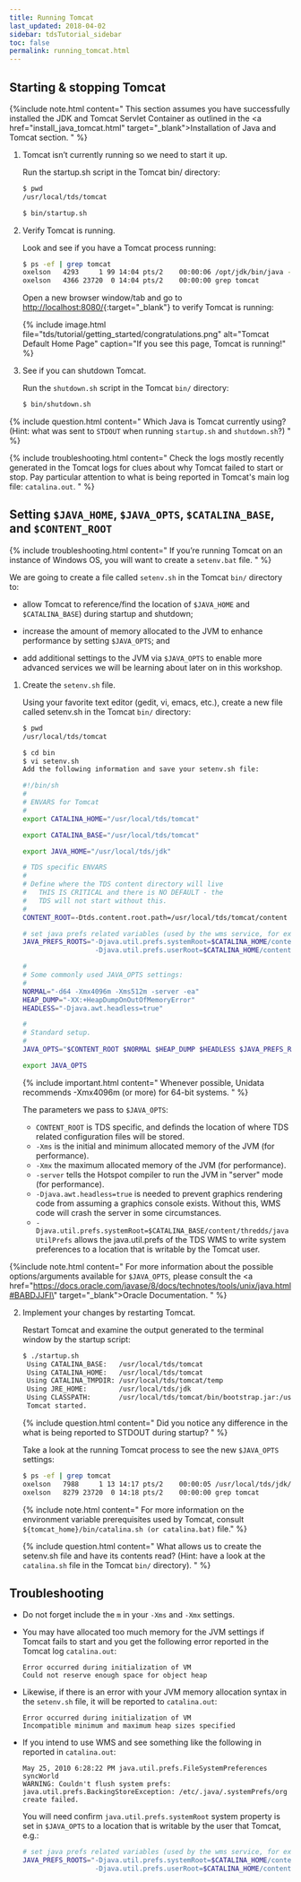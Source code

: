 ```yaml
---
title: Running Tomcat
last_updated: 2018-04-02
sidebar: tdsTutorial_sidebar
toc: false
permalink: running_tomcat.html
---
```


## Starting & stopping Tomcat

{%include note.html content="
This section assumes you have successfully installed the JDK and Tomcat Servlet Container as outlined in the <a href=\"install_java_tomcat.html\" target=\"_blank\">Installation of Java and Tomcat</a> section.
" %}

1. Tomcat isn’t currently running so we need to start it up.

   Run the startup.sh script in the Tomcat bin/ directory:

   ~~~ bash
   $ pwd
   /usr/local/tds/tomcat

   $ bin/startup.sh
   ~~~

2. Verify Tomcat is running.

   Look and see if you have a Tomcat process running:

   ~~~bash
   $ ps -ef | grep tomcat
   oxelson   4293     1 99 14:04 pts/2    00:00:06 /opt/jdk/bin/java -Djava.util.logging.config.file=/usr/local/tds/tomcat/conf/logging.properties -Djava.util.logging.manager=org.apache.juli.ClassLoaderLogManager -Djdk.tls.ephemeralDHKeySize=2048 -Djava.protocol.handler.pkgs=org.apache.catalina.webresources -Dorg.apache.catalina.security.SecurityListener.UMASK=0027 -Dignore.endorsed.dirs= -classpath /usr/local/tds/tomcat/bin/bootstrap.jar:/usr/local/tds/tomcat/bin/tomcat-juli.jar -Dcatalina.base=/usr/local/tds/tomcat -Dcatalina.home=/usr/local/tds/tomcat -Djava.io.tmpdir=/usr/local/tds/tomcat/temp org.apache.catalina.startup.Bootstrap start
   oxelson   4366 23720  0 14:04 pts/2    00:00:00 grep tomcat
   ~~~

   Open a new browser window/tab and go to [http://localhost:8080/](http://localhost:8080/){:target="_blank"} to verify Tomcat is running:

   {% include image.html file="tds/tutorial/getting_started/congratulations.png" alt="Tomcat Default Home Page" caption="If you see this page, Tomcat is running!" %}


3. See if you can shutdown Tomcat.

   Run the `shutdown.sh` script in the Tomcat `bin/` directory:

   ~~~bash
   $ bin/shutdown.sh
   ~~~


{% include question.html content="
Which Java is Tomcat currently using? (Hint: what was sent to `STDOUT` when running `startup.sh` and `shutdown.sh`?)
" %}

{% include troubleshooting.html content="
Check the logs mostly recently generated in the Tomcat logs for clues about why Tomcat failed to start or stop.
Pay particular attention to what is being reported in Tomcat's main log file: `catalina.out`.
" %}

## Setting `$JAVA_HOME`, `$JAVA_OPTS`, `$CATALINA_BASE`, and `$CONTENT_ROOT`

{% include troubleshooting.html content="
If you’re running Tomcat on an instance of Windows OS, you will want to create a `setenv.bat` file.
" %}

We are going to create a file called `setenv.sh` in the Tomcat `bin/` directory to:

* allow Tomcat to reference/find the location of `$JAVA_HOME` and `$CATALINA_BASE`) during startup and shutdown;

* increase the amount of memory allocated to the JVM to enhance performance by setting `$JAVA_OPTS`; and

* add additional settings to the JVM via `$JAVA_OPTS` to enable more advanced services we will be learning about later on in this workshop.

1. Create the `setenv.sh` file.

   Using your favorite text editor (gedit, vi, emacs, etc.), create a new file called setenv.sh in the Tomcat `bin/` directory:

   ~~~bash
   $ pwd
   /usr/local/tds/tomcat

   $ cd bin
   $ vi setenv.sh
   Add the following information and save your setenv.sh file:

   #!/bin/sh
   #
   # ENVARS for Tomcat
   #
   export CATALINA_HOME="/usr/local/tds/tomcat"

   export CATALINA_BASE="/usr/local/tds/tomcat"

   export JAVA_HOME="/usr/local/tds/jdk"

   # TDS specific ENVARS
   #
   # Define where the TDS content directory will live
   #   THIS IS CRITICAL and there is NO DEFAULT - the
   #   TDS will not start without this.
   #
   CONTENT_ROOT=-Dtds.content.root.path=/usr/local/tds/tomcat/content

   # set java prefs related variables (used by the wms service, for example)
   JAVA_PREFS_ROOTS="-Djava.util.prefs.systemRoot=$CATALINA_HOME/content/thredds/javaUtilPrefs \
                     -Djava.util.prefs.userRoot=$CATALINA_HOME/content/thredds/javaUtilPrefs"

   #
   # Some commonly used JAVA_OPTS settings:
   #
   NORMAL="-d64 -Xmx4096m -Xms512m -server -ea"
   HEAP_DUMP="-XX:+HeapDumpOnOutOfMemoryError"
   HEADLESS="-Djava.awt.headless=true"

   #
   # Standard setup.
   #
   JAVA_OPTS="$CONTENT_ROOT $NORMAL $HEAP_DUMP $HEADLESS $JAVA_PREFS_ROOTS"

   export JAVA_OPTS
   ~~~

   {% include important.html content="
   Whenever possible, Unidata recommends -Xmx4096m (or more) for 64-bit systems.
   " %}

   The parameters we pass to `$JAVA_OPTS`:

    * `CONTENT_ROOT` is TDS specific, and definds the location of where TDS related configuration files will be stored.
    * `-Xms` is the initial and minimum allocated memory of the JVM (for performance).
    * `-Xmx` the maximum allocated memory of the JVM (for performance).
    * `-server` tells the Hotspot compiler to run the JVM in "server" mode (for performance).
    * `-Djava.awt.headless=true` is needed to prevent graphics rendering code from assuming a graphics console exists.
      Without this, WMS code will crash the server in some circumstances.
    * `-Djava.util.prefs.systemRoot=$CATALINA_BASE/content/thredds/javaUtilPrefs` allows the java.util.prefs of the TDS WMS to write system preferences to a location that is writable by the Tomcat user.

{%include note.html content="
For more information about the possible options/arguments available for `$JAVA_OPTS`, please consult the <a href=\"https://docs.oracle.com/javase/8/docs/technotes/tools/unix/java.html#BABDJJFI\" target=\"_blank\">Oracle Documentation</a>.
" %}


2. Implement your changes by restarting Tomcat.

   Restart Tomcat and examine the output generated to the terminal window by the startup script:

   ~~~bash
   $ ./startup.sh
    Using CATALINA_BASE:   /usr/local/tds/tomcat
    Using CATALINA_HOME:   /usr/local/tds/tomcat
    Using CATALINA_TMPDIR: /usr/local/tds/tomcat/temp
    Using JRE_HOME:        /usr/local/tds/jdk
    Using CLASSPATH:       /usr/local/tds/tomcat/bin/bootstrap.jar:/usr/local/tds/tomcat/bin/tomcat-juli.jar
    Tomcat started.
   ~~~

   {% include question.html content="
   Did you notice any difference in the what is being reported to STDOUT during startup?
   " %}

   Take a look at the running Tomcat process to see the new `$JAVA_OPTS` settings:

   ~~~bash
   $ ps -ef | grep tomcat
   oxelson   7988     1 13 14:17 pts/2    00:00:05 /usr/local/tds/jdk/bin/java -Djava.util.logging.config.file=/usr/local/tds/tomcat/conf/logging.properties -Djava.util.logging.manager=org.apache.juli.ClassLoaderLogManager -Dtds.content.root.path=/usr/local/tds/tomcat/content -d64 -Xmx4096m -Xms512m -server -ea -XX:+HeapDumpOnOutOfMemoryError -Djava.awt.headless=true -Djava.util.prefs.systemRoot=/usr/local/tds/tomcat/content/thredds/javaUtilPrefs -Djava.util.prefs.userRoot=/usr/local/tds/tomcat/content/thredds/javaUtilPrefs -Djdk.tls.ephemeralDHKeySize=2048 -Djava.protocol.handler.pkgs=org.apache.catalina.webresources -Dorg.apache.catalina.security.SecurityListener.UMASK=0027 -Dignore.endorsed.dirs= -classpath /usr/local/tds/tomcat/bin/bootstrap.jar:/usr/local/tds/tomcat/bin/tomcat-juli.jar -Dcatalina.base=/usr/local/tds/tomcat -Dcatalina.home=/usr/local/tds/tomcat -Djava.io.tmpdir=/usr/local/tds/tomcat/temp org.apache.catalina.startup.Bootstrap start
   oxelson   8279 23720  0 14:18 pts/2    00:00:00 grep tomcat
   ~~~

   {% include note.html content="
   For more information on the environment variable prerequisites used by Tomcat, consult `${tomcat_home}/bin/catalina.sh (or catalina.bat)` file."
   %}

   {% include question.html content="
   What allows us to create the setenv.sh file and have its contents read? (Hint: have a look at the `catalina.sh` file in the Tomcat `bin/` directory).
   " %}


## Troubleshooting

 * Do not forget include the `m` in your `-Xms` and `-Xmx` settings.
 * You may have allocated too much memory for the JVM settings if Tomcat fails to start and you get the following error reported in the Tomcat log `catalina.out`:

   ~~~
   Error occurred during initialization of VM
   Could not reserve enough space for object heap
   ~~~

 * Likewise, if there is an error with your JVM memory allocation syntax in the `setenv.sh` file, it will be reported to `catalina.out`:

   ~~~
   Error occurred during initialization of VM
   Incompatible minimum and maximum heap sizes specified
   ~~~

 * If you intend to use WMS and see something like the following in reported in `catalina.out`:

   ~~~
   May 25, 2010 6:28:22 PM java.util.prefs.FileSystemPreferences syncWorld
   WARNING: Couldn't flush system prefs: java.util.prefs.BackingStoreException: /etc/.java/.systemPrefs/org create failed.
   ~~~

   You will need confirm `java.util.prefs.systemRoot` system property is set in `$JAVA_OPTS` to a location that is writable by the user that Tomcat, e.g.:

   ~~~bash
   # set java prefs related variables (used by the wms service, for example)
   JAVA_PREFS_ROOTS="-Djava.util.prefs.systemRoot=$CATALINA_HOME/content/thredds/javaUtilPrefs \
                     -Djava.util.prefs.userRoot=$CATALINA_HOME/content/thredds/javaUtilPrefs"
   ~~~
